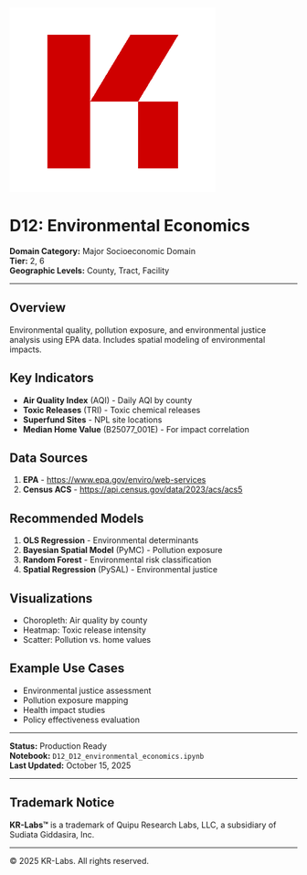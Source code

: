 ![KR-Labs](../../../assets/images/KRLabs_WebLogo.png)

# D12: Environmental Economics

**Domain Category:** Major Socioeconomic Domain  
**Tier:** 2, 6  
**Geographic Levels:** County, Tract, Facility

---

## Overview

Environmental quality, pollution exposure, and environmental justice analysis using EPA data. Includes spatial modeling of environmental impacts.

## Key Indicators

- **Air Quality Index** (AQI) - Daily AQI by county
- **Toxic Releases** (TRI) - Toxic chemical releases
- **Superfund Sites** - NPL site locations
- **Median Home Value** (B25077_001E) - For impact correlation

## Data Sources

1. **EPA** - https://www.epa.gov/enviro/web-services
2. **Census ACS** - https://api.census.gov/data/2023/acs/acs5

## Recommended Models

1. **OLS Regression** - Environmental determinants
2. **Bayesian Spatial Model** (PyMC) - Pollution exposure
3. **Random Forest** - Environmental risk classification
4. **Spatial Regression** (PySAL) - Environmental justice

## Visualizations

- Choropleth: Air quality by county
- Heatmap: Toxic release intensity
- Scatter: Pollution vs. home values

## Example Use Cases

- Environmental justice assessment
- Pollution exposure mapping
- Health impact studies
- Policy effectiveness evaluation

---

**Status:** Production Ready  
**Notebook:** `D12_D12_environmental_economics.ipynb`  
**Last Updated:** October 15, 2025

---

## Trademark Notice

**KR-Labs™** is a trademark of Quipu Research Labs, LLC, a subsidiary of Sudiata Giddasira, Inc.

---

© 2025 KR-Labs. All rights reserved.
